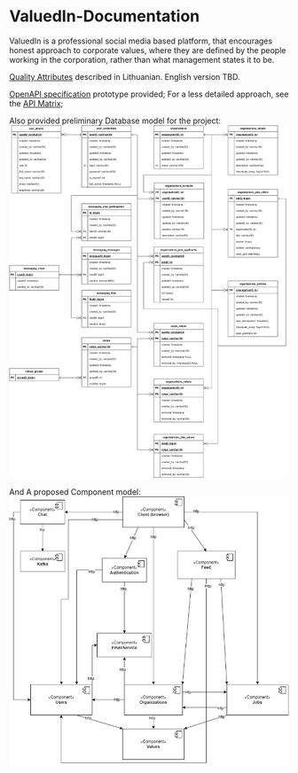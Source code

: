 # ValuedIn-Documentation

ValuedIn is a professional social media based platform, that encourages honest approach to corporate values, where they are defined by the people working in the corporation, rather than what management states it to be.

[Quality Attributes](QualityAtrributes.docx) described in Lithuanian. English version TBD.

[OpenAPI specification](Swagger) prototype provided; For a less detailed approach, see the [API Matrix](ValuedIn_API_Endpoints.xlsx);

Also provided preliminary Database model for the project:
![Database Model](DBModel.drawio.png)

And A proposed Component model: 
![Component Model](ComponentModel.png)